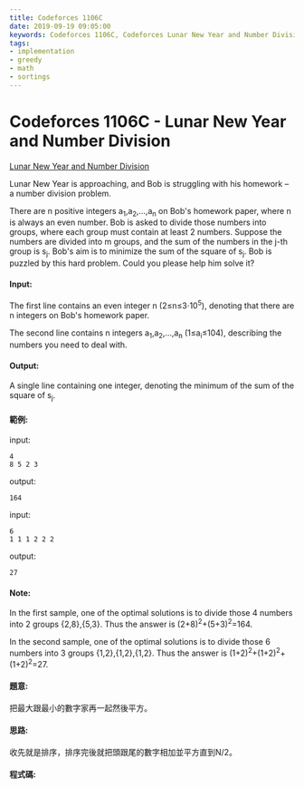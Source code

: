 ```yaml
---
title: Codeforces 1106C
date: 2019-09-19 09:05:00
keywords: Codeforces 1106C, Codeforces Lunar New Year and Number Division
tags:
- implementation
- greedy
- math
- sortings
---
```

# Codeforces 1106C - Lunar New Year and Number Division
[Lunar New Year and Number Division](https://codeforces.com/problemset/problem/1106/C)

Lunar New Year is approaching, and Bob is struggling with his homework – a number division problem.
<!-- more -->
There are n positive integers a<sub>1</sub>,a<sub>2</sub>,…,a<sub>n</sub> on Bob's homework paper, where n is always an even number. Bob is asked to divide those numbers into groups, where each group must contain at least 2 numbers. Suppose the numbers are divided into m groups, and the sum of the numbers in the j-th group is s<sub>j</sub>. Bob's aim is to minimize the sum of the square of s<sub>j</sub>.
Bob is puzzled by this hard problem. Could you please help him solve it?

#### Input:
The first line contains an even integer n (2≤n≤3⋅10<sup>5</sup>), denoting that there are n integers on Bob's homework paper.

The second line contains n integers a<sub>1</sub>,a<sub>2</sub>,…,a<sub>n</sub> (1≤a<sub>i</sub>≤104), describing the numbers you need to deal with.
#### Output:
A single line containing one integer, denoting the minimum of the sum of the square of s<sub>j</sub>.
#### 範例:
input:
```
4
8 5 2 3
```
output:
```
164
```

input:
```
6
1 1 1 2 2 2
```
output:
```
27
```
#### Note:
In the first sample, one of the optimal solutions is to divide those 4 numbers into 2 groups {2,8},{5,3}. Thus the answer is (2+8)<sup>2</sup>+(5+3)<sup>2</sup>=164.

In the second sample, one of the optimal solutions is to divide those 6 numbers into 3 groups {1,2},{1,2},{1,2}. Thus the answer is (1+2)<sup>2</sup>+(1+2)<sup>2</sup>+(1+2)<sup>2</sup>=27.
#### 題意:
把最大跟最小的數字家再一起然後平方。
#### 思路:
收先就是排序，排序完後就把頭跟尾的數字相加並平方直到N/2。
#### 程式碼:
<script src="https://gist.github.com/Daviswww/9523718e99c9196b294b8f269eb4d696.js"></script>

